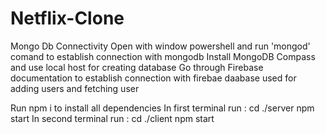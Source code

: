 # Netflix-Clone
Mongo Db Connectivity
  Open with window powershell and run 'mongod' comand to establish connection with mongodb
  Install MongoDB Compass and use local host for creating database
  Go through Firebase documentation to establish connection with firebae daabase used for adding users and fetching user

Run npm i to install all dependencies
In first terminal run   : 
cd ./server
npm start
In second terminal run :
cd ./client
npm start



